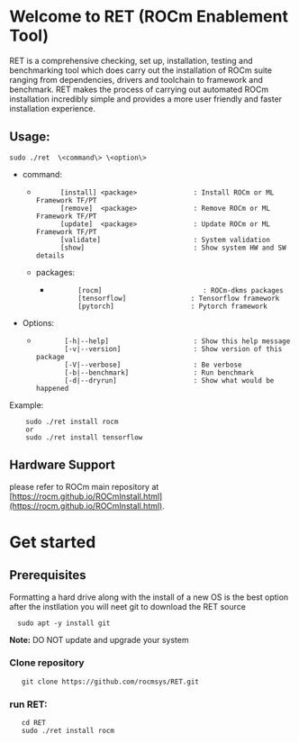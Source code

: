 # Welcome to RET (ROCm Enablement Tool)

RET is a comprehensive checking, set up, installation, testing and benchmarking tool which does carry out the installation of ROCm suite ranging from dependencies, drivers and toolchain to framework and benchmark. 
RET makes the process of carrying out automated ROCm installation incredibly simple and provides a more user friendly and faster installation experience. 

## Usage: 
```
sudo ./ret  \<command\> \<option\>
```
* command:
  *           [install] <package>              : Install ROCm or ML Framework TF/PT
              [remove]  <package>              : Remove ROCm or ML Framework TF/PT
              [update]  <package>              : Update ROCm or ML Framework TF/PT
              [validate]                       : System validation
              [show]                           : Show system HW and SW details

   * packages:
     *            [rocm]                         : ROCm-dkms packages
                  [tensorflow]                : Tensorflow framework
                  [pytorch]                   : Pytorch framework

* Options:
  *            [-h|--help]                     : Show this help message
               [-v|--version]                  : Show version of this package
               [-V|--verbose]                  : Be verbose
               [-b|--benchmark]                : Run benchmark
               [-d|--dryrun]                   : Show what would be happened
Example:
```
    sudo ./ret install rocm
    or 
    sudo ./ret install tensorflow
```

## Hardware Support
please refer to ROCm main repository
at [https://rocm.github.io/ROCmInstall.html](https://rocm.github.io/ROCmInstall.html).

# Get started

## Prerequisites
Formatting a hard drive along with the install of a new OS is the best option
after the instllation you will neet git to download the RET source
```
  sudo apt -y install git
```

**Note:** DO NOT update and upgrade your system

### Clone repository
```
   git clone https://github.com/rocmsys/RET.git
```
### run RET:
```
   cd RET
   sudo ./ret install rocm
```
